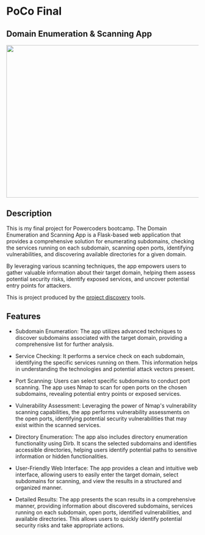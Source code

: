 # PoCo Final

## Domain Enumeration & Scanning App  

<!-- ![](https://cdn-images-1.medium.com/max/800/1*o4oLY5BoTPLX-giVn0p6Hg.gif) -->

<img src="https://cdn-images-1.medium.com/max/800/1*o4oLY5BoTPLX-giVn0p6Hg.gif" height=400px width=800px>

## Description

This is my final project for Powercoders bootcamp. The Domain Enumeration and Scanning App is a Flask-based web application that provides a comprehensive solution for enumerating subdomains, checking the services running on each subdomain, scanning open ports, identifying vulnerabilities, and discovering available directories for a given domain.

By leveraging various scanning techniques, the app empowers users to gather valuable information about their target domain, helping them assess potential security risks, identify exposed services, and uncover potential entry points for attackers.

This is project produced by the [project discovery](https://github.com/projectdiscovery) tools. 

## Features

* Subdomain Enumeration: The app utilizes advanced techniques to discover subdomains associated with the target domain, providing a comprehensive list for further analysis.

* Service Checking: It performs a service check on each subdomain, identifying the specific services running on them. This information helps in understanding the technologies and potential attack vectors present.

* Port Scanning: Users can select specific subdomains to conduct port scanning. The app uses Nmap to scan for open ports on the chosen subdomains, revealing potential entry points or exposed services.

* Vulnerability Assessment: Leveraging the power of Nmap's vulnerability scanning capabilities, the app performs vulnerability assessments on the open ports, identifying potential security vulnerabilities that may exist within the scanned services.

* Directory Enumeration: The app also includes directory enumeration functionality using Dirb. It scans the selected subdomains and identifies accessible directories, helping users identify potential paths to sensitive information or hidden functionalities.

* User-Friendly Web Interface: The app provides a clean and intuitive web interface, allowing users to easily enter the target domain, select subdomains for scanning, and view the results in a structured and organized manner.

* Detailed Results: The app presents the scan results in a comprehensive manner, providing information about discovered subdomains, services running on each subdomain, open ports, identified vulnerabilities, and available directories. This allows users to quickly identify potential security risks and take appropriate actions.
